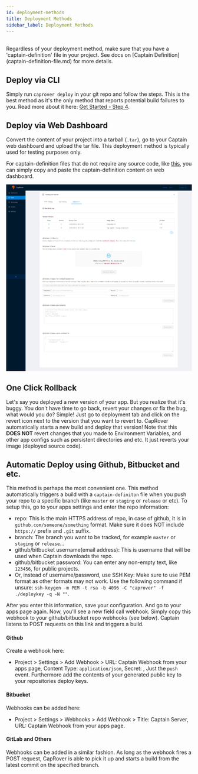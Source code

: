 ```yaml
---
id: deployment-methods
title: Deployment Methods
sidebar_label: Deployment Methods
---
```


<br/>
Regardless of your deployment method, make sure that you have a 'captain-definition' file in your project. See docs on [Captain Definition](captain-definition-file.md) for more details.

## Deploy via CLI
Simply run `caprover deploy` in your git repo and follow the steps. This is the best method as it's the only method that reports potential build failures to you. Read more about it here:
 [Get Started - Step 4](get-started.md#step-4-deploy-the-test-app).

## Deploy via Web Dashboard
Convert the content of your project into a tarball (`.tar`), go to your Captain web dashboard and upload the tar file. This deployment method is typically used for testing purposes only.

For captain-definition files that do not require any source code, like [this](/docs/captain-definition-file.html#use-image-name), you can simply copy and paste the captain-definition content on web dashboard.

![deployapp](/img/docs/app-deploy.png)

## One Click Rollback

Let's say you deployed a new version of your app. But you realize that it's buggy. You don't have time to go back, revert your changes or fix the bug, what would you do? Simple! Just go to deployment tab and click on the revert icon next to the version that you want to revert to. CapRover automatically starts a new build and deploy that version! Note that this **DOES NOT** revert changes that you made to Environment Variables, and other app configs such as persistent directories and etc. It just reverts your image (deployed source code).

## Automatic Deploy using Github, Bitbucket and etc.
This method is perhaps the most convenient one. This method automatically triggers a build with a `captain-definiton` file when you push your repo to a specific branch (like `master` or `staging` or `release` or etc). To setup this, go to your apps settings and enter the repo information:
- repo: This is the main HTTPS address of repo, in case of github, it is in `github.com/someone/something` format. Make sure it does NOT include `https://` prefix and `.git` suffix.
- branch: The branch you want to be tracked, for example `master` or `staging` or `release`...
- github/bitbucket username(email address): This is username that will be used when Captain downloads the repo.
- github/bitbucket password: You can enter any non-empty text, like `123456`, for public projects.
- Or, instead of username/password, use SSH Key: Make sure to use PEM format as other formats may not work. Use the following command if unsure: `ssh-keygen -m PEM -t rsa -b 4096 -C "caprover" -f ./deploykey -q -N ""`.

After you enter this information, save your configuration. And go to your apps page again. Now, you'll see a new field call webhook. Simply copy this webhook to your github/bitbucket repo webhooks (see below). Captain listens to POST requests on this link and triggers a build.

#### Github
Create a webhook here:
- Project > Settings > Add Webhook > URL: Captain Webhook from your apps page, Content Type: `application/json`, 
Secret: <Leave empty>, Just the `push` event.
Furthermore add the contents of your generated public key to your repositories deploy keys. 

#### Bitbucket
Webhooks can be added here:
- Project > Settings > Webhooks > Add Webhook > Title: Captain Server, URL: Captain Webhook from your apps page.

#### GitLab and Others
Webhooks can be added in a similar fashion. As long as the webhook fires a POST request, CapRover is able to pick it up and starts a build from the latest commit on the specified branch.
